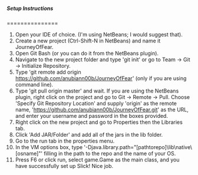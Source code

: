 ##### Setup Instructions
===============

1. Open your IDE of choice. (I'm using NetBeans; I would suggest that).
2. Create a new project (Ctrl-Shift-N in NetBeans) and name it JourneyOfFear.
3. Open Git Bash (or you can do it from the NetBeans plugin).
4. Navigate to the new project folder and type 'git init' or go to Team -> Git -> Initialize Repository.
5. Type 'git remote add origin https://github.com/anubiann00b/JourneyOfFear' (only if you are using command line).
6. Type 'git pull origin master' and wait. If you are using the NetBeans plugin, right click on the project and go to Git -> Remote -> Pull. Choose 'Specify Git Repository Location' and supply 'origin' as the remote name, 'https://github.com/anubiann00b/JourneyOfFear.git' as the URL, and enter your username and password in the boxes provided.
7. Right click on the new project and go to Properties then the Libraries tab.
8. Click 'Add JAR/Folder' and add all of the jars in the lib folder.
9. Go to the run tab in the properties menu.
10. In the VM options box, type '-Djava.library.path="[pathtorepo]\lib\native\\[osname]"' filling in the path to the repo and the name of your OS.
11. Press F6 or click run, select game.Game as the main class, and you have successfully set up Slick! Nice job.
